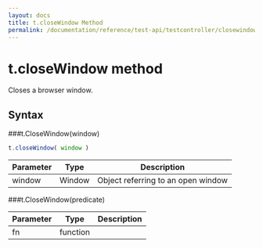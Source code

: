 ```yaml
---
layout: docs
title: t.closeWindow Method
permalink: /documentation/reference/test-api/testcontroller/closewindow.html
---
```


# t.closeWindow method

Closes a browser window.

## Syntax

###t.CloseWindow(window)

```JavaScript
t.closeWindow( window )
```

Parameter | Type | Description
--------- | ---- | ------------
window | Window | Object referring to an open window

###t.CloseWindow(predicate)

Parameter | Type | Description
--------- | ---- | ------------
fn | function | 

